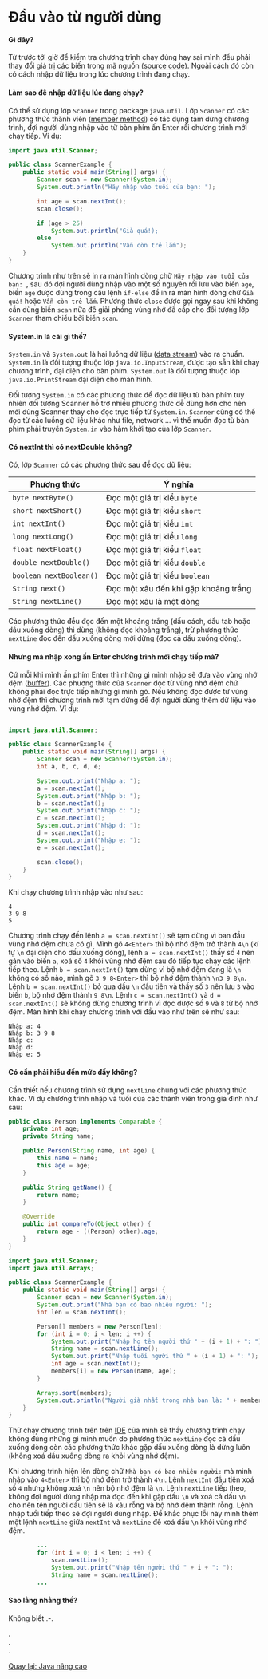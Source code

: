 # Đầu vào từ người dùng

#### Gì đây?
Từ trước tới giờ để kiểm tra chương trình chạy đúng hay sai mình đều phải thay đổi giá trị các biến trong mã nguồn ([source code](../../terminology.md#source-code)). Ngoài cách đó còn có cách nhập dữ liệu trong lúc chương trình đang chạy.

#### Làm sao để nhập dữ liệu lúc đang chạy?
Có thể sử dụng lớp `Scanner` trong package `java.util`. Lớp `Scanner` có các phương thức thành viên ([member method](../../terminology.md#member-method)) có tác dụng tạm dừng chương trình, đợi người dùng nhập vào từ bàn phím ấn Enter rồi chương trình mới chạy tiếp. Ví dụ:

```java
import java.util.Scanner;

public class ScannerExample {
    public static void main(String[] args) {
        Scanner scan = new Scanner(System.in);
        System.out.println("Hãy nhập vào tuổi của bạn: ");

        int age = scan.nextInt();
        scan.close();

        if (age > 25)
            System.out.println("Già quá!);
        else
            System.out.println("Vẫn còn trẻ lắm");
    }
}
```

Chương trình như trên sẽ in ra màn hình dòng chữ `Hãy nhập vào tuổi của bạn: `, sau đó đợi người dùng nhập vào một số nguyên rồi lưu vào biến `age`, biến `age` được dùng trong câu lệnh `if-else` để in ra màn hình dòng chữ `Già quá!` hoặc `Vẫn còn trẻ lắm`. Phương thức `close` được gọi ngay sau khi không cần dùng biến `scan` nữa để giải phóng vùng nhớ đã cấp cho đối tượng lớp `Scanner` tham chiếu bởi biến `scan`.

#### System.in là cái gì thế?
`System.in` và `System.out` là hai luồng dữ liệu ([data stream](../../terminology.md#data-stream)) vào ra chuẩn. `System.in` là đối tượng thuộc lớp `java.io.InputStream`, được tạo sẵn khi chạy chương trình, đại diện cho bàn phím. `System.out` là đối tượng thuộc lớp `java.io.PrintStream` đại diện cho màn hình.

Đối tượng `System.in` có các phương thức để đọc dữ liệu từ bàn phím tuy nhiên đối tượng Scanner hỗ trợ nhiều phương thức dễ dùng hơn cho nên mới dùng Scanner thay cho đọc trực tiếp từ `System.in`. `Scanner` cũng có thể đọc từ các luồng dữ liệu khác như file, network ... vì thế muốn đọc từ bàn phím phải truyền `System.in` vào hàm khởi tạo của lớp `Scanner`.

#### Có nextInt thì có nextDouble không?
Có, lớp `Scanner` có các phương thức sau để đọc dữ liệu:

|Phương thức|Ý nghĩa|
|---|---|
|`byte nextByte()`| Đọc một giá trị kiểu `byte`|
|`short nextShort()`| Đọc một giá trị kiểu `short`|
|`int nextInt()`| Đọc một giá trị kiểu `int`|
|`long nextLong()`| Đọc một giá trị kiểu `long`|
|`float nextFloat()`| Đọc một giá trị kiểu `float`|
|`double nextDouble()`| Đọc một giá trị kiểu `double`|
|`boolean nextBoolean()`| Đọc một giá trị kiểu `boolean`|
|`String next()`| Đọc một xâu đến khi gặp khoảng trắng|
|`String nextLine()`| Đọc một xâu là một dòng|

Các phương thức đều đọc đến một khoảng trắng (dấu cách, dấu tab hoặc dấu xuống dòng) thì dừng (không đọc khoảng trắng), trừ phương thức `nextLine` đọc đến dấu xuống dòng mới dừng (đọc cả dấu xuống dòng).

#### Nhưng mà nhập xong ấn Enter chương trình mới chạy tiếp mà?

Cứ mỗi khi mình ấn phím Enter thì những gì mình nhập sẽ đưa vào vùng nhớ đệm ([buffer](../../terminology.md#buffer)). Các phương thức của `Scanner` đọc từ vùng nhớ đệm chứ không phải đọc trực tiếp những gì mình gõ. Nếu không đọc được từ vùng nhớ đệm thì chương trình mới tạm dừng để đợi người dùng thêm dữ liệu vào vùng nhớ đệm. Ví dụ: 

```java

import java.util.Scanner;

public class ScannerExample {
    public static void main(String[] args) {
        Scanner scan = new Scanner(System.in);
        int a, b, c, d, e;

        System.out.print("Nhập a: ");
        a = scan.nextInt();
        System.out.print("Nhập b: ");
        b = scan.nextInt();
        System.out.print("Nhập c: ");
        c = scan.nextInt();
        System.out.print("Nhập d: ");
        d = scan.nextInt();
        System.out.print("Nhập e: ");
        e = scan.nextInt();

        scan.close();
    }
}
```

Khi chạy chương trình nhập vào như sau:

```
4
3 9 8
5
```

Chương trình chạy đến lệnh `a = scan.nextInt()` sẽ tạm dừng vì ban đầu vùng nhớ đệm chưa có gì. Mình gõ `4<Enter>` thì bộ nhớ đệm trở thành `4\n` (kí tự `\n` đại diện cho dấu xuống dòng), lệnh `a = scan.nextInt()` thấy số `4` nên gán vào biến `a`, xoá số `4` khỏi vùng nhớ đệm sau đó tiếp tục chạy các lệnh tiếp theo. Lệnh `b = scan.nextInt()` tạm dừng vì bộ nhớ đệm đang là `\n` không có số nào, mình gõ `3 9 8<Enter>` thì bộ nhớ đệm thành `\n3 9 8\n`. Lệnh `b = scan.nextInt()` bỏ qua dấu `\n` đầu tiên và thấy số `3` nên lưu `3` vào biến `b`, bộ nhớ đệm thành `9 8\n`. Lệnh `c = scan.nextInt()` và `d = scan.nextInt()` sẽ không dừng chương trình vì đọc được số `9` và `8` từ bộ nhớ đệm. Màn hình khi chạy chương trình với đầu vào như trên sẽ như sau:

```
Nhập a: 4
Nhập b: 3 9 8
Nhập c:
Nhập d:
Nhập e: 5
```

#### Có cần phải hiểu đến mức đấy không?
Cần thiết nếu chương trình sử dụng `nextLine` chung với các phương thức khác. Ví dụ chương trình nhập và tuổi của các thành viên trong gia đình như sau:

```java
public class Person implements Comparable {
    private int age;
    private String name;

    public Person(String name, int age) {
        this.name = name;
        this.age = age;
    }

    public String getName() {
        return name;
    }

    @Override
    public int compareTo(Object other) {
        return age - ((Person) other).age;
    }
}
```

```java
import java.util.Scanner;
import java.util.Arrays;

public class ScannerExample {
    public static void main(String[] args) {
        Scanner scan = new Scanner(System.in);
        System.out.print("Nhà bạn có bao nhiêu người: ");
        int len = scan.nextInt();

        Person[] members = new Person[len];
        for (int i = 0; i < len; i ++) {
            System.out.print("Nhập họ tên người thứ " + (i + 1) + ": ");
            String name = scan.nextLine();
            System.out.print("Nhập tuổi người thứ " + (i + 1) + ": ");
            int age = scan.nextInt();
            members[i] = new Person(name, age);
        }

        Arrays.sort(members);
        System.out.println("Người già nhất trong nhà bạn là: " + members[len-1].getName());
    }
}
```

Thử chạy chương trình trên trên [IDE](../../terminology.md#ide) của mình sẽ thấy chương trình chạy không đúng những gì mình muốn do phương thức `nextLine` đọc cả dấu xuống dòng còn các phương thức khác gặp dấu xuống dòng là dừng luôn (không xoá dấu xuống dòng ra khỏi vùng nhớ đệm).

Khi chương trình hiện lên dòng chữ `Nhà bạn có bao nhiêu người:` mà mình nhập vào `4<Enter>` thì bộ nhớ đệm trở thành `4\n`. Lệnh `nextInt` đầu tiên xoá số `4` nhưng không xoá `\n` nên bộ nhớ đệm là `\n`. Lệnh `nextLine` tiếp theo, không đợi người dùng nhập mà đọc đến khi gặp dấu `\n` và xoá cả dấu `\n` cho nên tên người đầu tiên sẽ là xâu rỗng và bộ nhớ đệm thành rỗng. Lệnh nhập tuổi tiếp theo sẽ đợi người dùng nhập. Để khắc phục lỗi này mình thêm một lệnh `nextLine` giữa `nextInt` và `nextLine` để xoá dấu `\n` khỏi vùng nhớ đệm.

```java
        ...
        for (int i = 0; i < len; i ++) {
            scan.nextLine();
            System.out.print("Nhập tên người thứ " + i + ": ");
            String name = scan.nextLine();
        ...
```

#### Sao lằng nhằng thế?
Không biết .-.

.  
.  
.  

[Quay lại: Java nâng cao](..)
